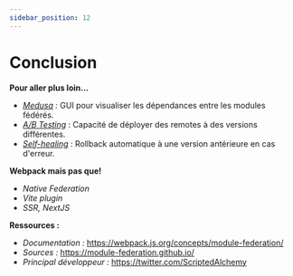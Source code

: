 ```yaml
---
sidebar_position: 12
---
```


# Conclusion

**Pour aller plus loin...**

- *[Medusa](https://github.com/module-federation/medusa) :* GUI pour visualiser les dépendances entre les modules fédérés.  
- *[A/B Testing](https://www.youtube.com/watch?v=a8GkfYqaGew)* : Capacité de déployer des remotes à des versions différentes.
- *[Self-healing](https://scriptedalchemy.medium.com/distributed-logging-in-federated-applications-with-sentry-f4249aa66e20)* : Rollback automatique à une version antérieure en cas d'erreur.

**Webpack mais pas que!**

- *Native Federation*
- *Vite plugin*   
- *SSR, NextJS*   

**Ressources :**  

- *Documentation :* https://webpack.js.org/concepts/module-federation/  
- *Sources :* https://module-federation.github.io/   
- *Principal développeur :* https://twitter.com/ScriptedAlchemy  


